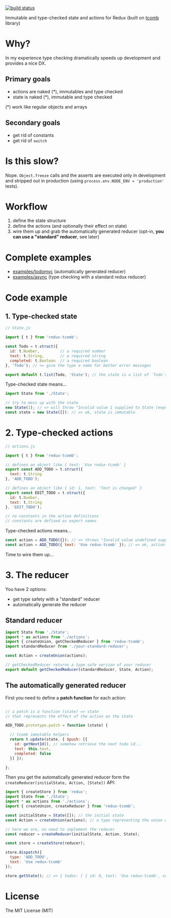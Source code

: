 [![build status](https://img.shields.io/travis/gcanti/redux-tcomb/master.svg?style=flat-square)](https://travis-ci.org/gcanti/redux-tcomb)

Immutable and type-checked state and actions for Redux (built on [tcomb](https://github.com/gcanti/tcomb) library)

# Why?

In my experience type checking dramatically speeds up development and provides a nice DX.

## Primary goals

- actions are naked (*), immutables and type checked
- state is naked (*), immutable and type checked

(*) work like regular objects and arrays

## Secondary goals

- get rid of constants
- get rid of `switch`

# Is this slow?

Nope. `Object.freeze` calls and the asserts are executed only in development and stripped out in production (using `process.env.NODE_ENV = 'production'` tests).

# Workflow

1. define the state structure
2. define the actions (and optionally their effect on state)
3. wire them up and grab the automatically generated reducer (opt-in, **you can use a "standard" reducer**, see later)

# Complete examples

- [examples/todomvc](examples/todomvc) (automatically generated reducer)
- [examples/async](examples/async) (type checking with a standard redux reducer)

# Code example

## 1. Type-checked state

```js
// State.js

import { t } from 'redux-tcomb';

const Todo = t.struct({
  id: t.Number,         // a required number
  text: t.String,       // a required string
  completed: t.Boolean  // a required boolean
}, 'Todo'); // <= give the type a name for better error messages

export default t.list(Todo, 'State'); // the state is a list of `Todo`s
```

Type-checked state means...

```js
import State from './State';

// try to mess up with the state
new State(1); // => will throw "Invalid value 1 supplied to State (expected an array of Todo)"
const state = new State([]): // => ok, state is immutable
```

# 2. Type-checked actions

```js
// actions.js

import { t } from 'redux-tcomb';

// defines an object like { text: 'Use redux-tcomb' }
export const ADD_TODO = t.struct({
  text: t.String
}, 'ADD_TODO');

// defines an object like { id: 1, text: 'Text is changed' }
export const EDIT_TODO = t.struct({
  id: t.Number,
  text: t.String
}, 'EDIT_TODO');

// no constants in the action definitions
// constants are defined as export names
```

Type-checked actions means...

```js
const action = ADD_TODO({}); // => throws "Invalid value undefined supplied to ADD_TODO/text: String"
const action = ADD_TODO({ text: 'Use redux-tcomb' }); // => ok, action is immutable
```

Time to wire them up...

# 3. The reducer

You have 2 options:

- get type safety with a "standard" reducer
- automatically generate the reducer

## Standard reducer

```js
import State from './State';
import * as actions from './actions';
import { createUnion, getCheckedReducer } from 'redux-tcomb';
import standardReducer from './your-standard-reducer';

const Action = createUnion(actions);

// getCheckedReducer returns a type safe version of your reducer
export default getCheckedReducer(standardReducer, State, Action);
```

## The automatically generated reducer

First you need to define a **patch function** for each action:

```js

// a patch is a function (state) => state
// that represents the effect of the action on the state

ADD_TODO.prototype.patch = function (state) {

  // tcomb immutable helpers
  return t.update(state, { $push: [{
    id: getNextId(), // somehow retrieve the next todo id...
    text: this.text,
    completed: false
  }] });

};
```

Then you get the automatically generated reducer form the `createReducer(initialState, Action, [State])` API:

```js
import { createStore } from 'redux';
import State from './State';
import * as actions from './actions';
import { createUnion, createReducer } from 'redux-tcomb';

const initialState = State([]); // the initial state
const Action = createUnion(actions); // a type representing the union of all the actions

// here we are, no need to implement the reducer
const reducer = createReducer(initialState, Action, State);

const store = createStore(reducer);

store.dispatch({
  type: 'ADD_TODO',
  text: 'Use redux-tcomb'
});

store.getState(); // => { todos: [ { id: 0, text: 'Use redux-tcomb', completed: false } ] }
```

# License

The MIT License (MIT)
